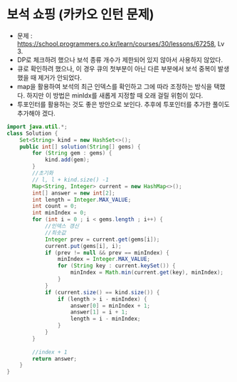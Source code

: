 # 보석 쇼핑 (카카오 인턴 문제)
* 문제 : https://school.programmers.co.kr/learn/courses/30/lessons/67258, Lv 3.
* DP로 체크하려 했으나 보석 종류 개수가 제한되어 있지 않아서 사용하지 않았다.
* 큐로 확인하려 했으나, 이 경우 큐의 첫부분이 아닌 다른 부분에서 보석 중복이 발생했을 때 제거가 안되었다.
* map을 활용하여 보석의 최근 인덱스를 확인하고 그에 따라 조정하는 방식을 택했다. 하지만 이 방법은 minIdx를 새롭게 지정할 때 오래 걸릴 위험이 있다.
* 투포인터를 활용하는 것도 좋은 방안으로 보인다. 추후에 투포인터를 추가한 풀이도 추가해야 겠다.

```java
import java.util.*;
class Solution {
    Set<String> kind = new HashSet<>();
    public int[] solution(String[] gems) {
        for (String gem : gems) {
            kind.add(gem);
        }
        //초기화
        // l, l + kind.size() -1
        Map<String, Integer> current = new HashMap<>();
        int[] answer = new int[2];
        int length = Integer.MAX_VALUE;
        int count = 0;
        int minIndex = 0;
        for (int i = 0 ; i < gems.length ; i++) {
            //인덱스 갱신 
            //최솟값 
            Integer prev = current.get(gems[i]);
            current.put(gems[i], i);
            if (prev != null && prev == minIndex) {
                minIndex = Integer.MAX_VALUE;
                for (String key : current.keySet()) {
                    minIndex = Math.min(current.get(key), minIndex);
                }
            }
            if (current.size() == kind.size()) {
                if (length > i - minIndex) {
                    answer[0] = minIndex + 1;
                    answer[1] = i + 1;
                    length = i - minIndex;
                }
            }
        }
        
        //index + 1
        return answer;
    }
}
```
